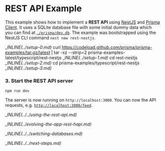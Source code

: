 # REST API Example

This example shows how to implement a **REST API** using [NestJS](https://docs.nestjs.com/) and [Prisma Client](https://www.prisma.io/docs/concepts/components/prisma-client). It uses a SQLite database file with some initial dummy data which you can find at [`./prisma/dev.db`](./prisma/dev.db). The example was bootstrapped using the NestJS CLI command `nest new rest-nestjs`.

__INLINE(../_setup-0.md)__
curl https://codeload.github.com/prisma/prisma-examples/tar.gz/latest | tar -xz --strip=2 prisma-examples-latest/typescript/rest-nestjs
__INLINE(../_setup-1.md)__
cd rest-nestjs
__INLINE(../_setup-2.md)__
cd prisma-examples/typescript/rest-nestjs
__INLINE(../_setup-3.md)__

### 3. Start the REST API server

```
npm run dev
```

The server is now running on `http://localhost:3000`. You can now the API requests, e.g. [`http://localhost:3000/feed`](http://localhost:3000/feed).

__INLINE(../../_using-the-rest-api.md)__

__INLINE(../_evolving-the-app-rest-hapi.md)__

__INLINE(../../_switching-databases.md)__

__INLINE(../../_next-steps.md)__
